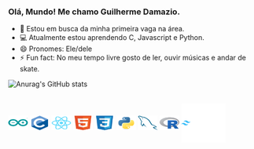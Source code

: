 ### Olá, Mundo! Me chamo Guilherme Damazio.




- 🤠 Estou em busca da minha primeira vaga na área.
- 💻 Atualmente estou aprendendo C, Javascript e Python.
- 😄 Pronomes: Ele/dele 
- ⚡ Fun fact: No meu tempo livre gosto de ler, ouvir músicas e andar de skate.


![Anurag's GitHub stats](https://github-readme-stats.vercel.app/api?username=GuilhermeDamazio&show_icons=true&theme=radical)

<div style="display: inline_block"><br>
  <img align="center" alt="Logo-Arduino" height="30" widht="40" src="https://raw.githubusercontent.com/devicons/devicon/master/icons/arduino/arduino-original.svg"
  <img align="center" alt="Logo-Js" height="30" width="40" src="https://raw.githubusercontent.com/devicons/devicon/master/icons/javascript/javascript-plain.svg">
  <img align="center" alt="Logo-C" height="30" width="40" src="https://raw.githubusercontent.com/devicons/devicon/master/icons/c/c-original.svg">
  <img align="center" alt="Logo-React" height="30" width="40" src="https://raw.githubusercontent.com/devicons/devicon/master/icons/react/react-original.svg">
  <img align="center" alt="Logo-HTML" height="30" width="40" src="https://raw.githubusercontent.com/devicons/devicon/master/icons/html5/html5-original.svg">
  <img align="center" alt="Logo-CSS" height="30" width="40" src="https://raw.githubusercontent.com/devicons/devicon/master/icons/css3/css3-original.svg">
  <img align="center" alt="Logo-Python" height="30" width="40" src="https://raw.githubusercontent.com/devicons/devicon/master/icons/python/python-original.svg">
  <img align="center" alt="Logo-MySQL" height="30" width="40" src="https://raw.githubusercontent.com/devicons/devicon/master/icons/mysql/mysql-original.svg">
  <img align="center" alt="Logo-R" height="30" width="40" src="https://raw.githubusercontent.com/devicons/devicon/master/icons/r/r-original.svg">
  <img align="center" alt="Logo-Tailwind" height="80" width="90" src="https://raw.githubusercontent.com/devicons/devicon/master/icons/tailwindcss/tailwindcss-original-wordmark.svg">
</div>
